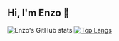 ## Hi, I'm Enzo 👋
![Enzo's GitHub stats](https://github-readme-stats.vercel.app/api?username=Enzocerqif&show_icons=true&theme=holi)
[![Top Langs](https://github-readme-stats.vercel.app/api/top-langs/?username=Enzocerqif)](https://github.com/Enzocerqif/github-readme-stats)
